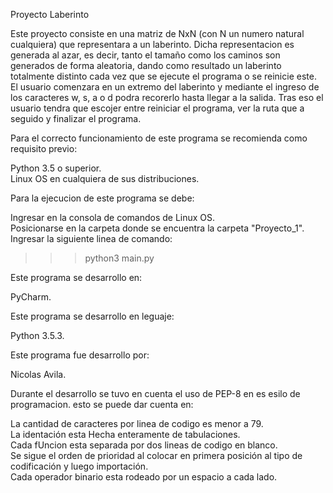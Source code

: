 Proyecto Laberinto

Este proyecto consiste en una matriz de NxN (con N un numero natural cualquiera) que representara a un laberinto. Dicha representacion es generada al azar, es decir, tanto el tamaño como los caminos son generados de forma aleatoria, dando como resultado un laberinto totalmente distinto cada vez que se ejecute el programa o se reinicie este.
El usuario comenzara en un extremo del laberinto y mediante el ingreso de los caracteres w, s, a o d podra recorerlo hasta llegar a la salida. Tras eso el usuario tendra que escojer entre reiniciar el programa, ver la ruta que a seguido y finalizar el programa.

Para el correcto funcionamiento de este programa se recomienda como requisito previo:

Python 3.5 o superior.                                                                                                           
Linux OS en cualquiera de sus distribuciones.                                                                                   

Para la ejecucion de este programa se debe:

Ingresar en la consola de comandos de Linux OS.                                                                                 
Posicionarse en la carpeta donde se encuentra la carpeta "Proyecto_1".                                                           
Ingresar la siguiente linea de comando:
 >>>python3 main.py

Este programa se desarrollo en:

PyCharm.

Este programa se desarrollo en leguaje:

Python 3.5.3.

Este programa fue desarrollo por:

Nicolas Avila.

Durante el desarrollo se tuvo en cuenta el uso de PEP-8 en es esilo de programacion. esto se puede dar cuenta en:

La cantidad de caracteres por linea de codigo es menor a 79.                                                                     
La identación esta Hecha enteramente de tabulaciones.                                                                           
Cada fUncion esta separada por dos lineas de codigo en blanco.                                                                   
Se sigue el orden de prioridad al colocar en primera posición al tipo de codificación y luego importación.                       
Cada operador binario esta rodeado por un espacio a cada lado.                                                                   
